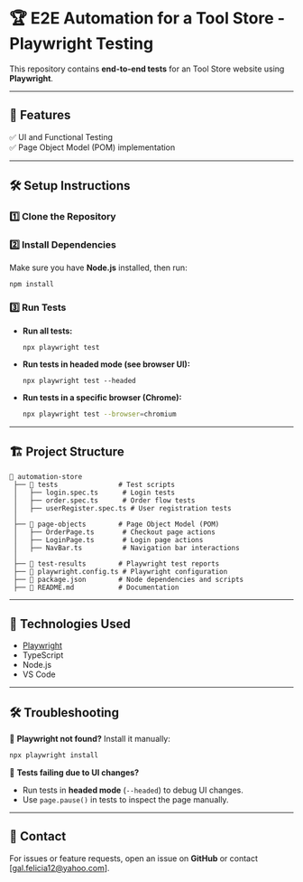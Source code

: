 # 🏆 E2E Automation for a Tool Store - Playwright Testing

This repository contains **end-to-end tests** for an Tool Store website using **Playwright**.

---

## 📌 Features
✅ UI and Functional Testing  
✅ Page Object Model (POM) implementation  

---

## 🛠 Setup Instructions

### **1️⃣ Clone the Repository**
### **2️⃣ Install Dependencies**
Make sure you have **Node.js** installed, then run:
```
npm install
```
### **3️⃣ Run Tests**
- **Run all tests:**
  ```
  npx playwright test
  ```
- **Run tests in headed mode (see browser UI):**
  ```
  npx playwright test --headed
  ```
- **Run tests in a specific browser (Chrome):**
  ```sh
  npx playwright test --browser=chromium
  ```

---

## 🏗 Project Structure

```
📂 automation-store
 ├── 📂 tests               # Test scripts
 │   ├── login.spec.ts      # Login tests
 │   ├── order.spec.ts      # Order flow tests
 │   ├── userRegister.spec.ts # User registration tests
 │
 ├── 📂 page-objects        # Page Object Model (POM)
 │   ├── OrderPage.ts       # Checkout page actions
 │   ├── LoginPage.ts       # Login page actions
 │   ├── NavBar.ts          # Navigation bar interactions
 │
 ├── 📂 test-results        # Playwright test reports
 ├── 📄 playwright.config.ts # Playwright configuration
 ├── 📄 package.json        # Node dependencies and scripts
 ├── 📄 README.md           # Documentation
```

---

## 🚀 Technologies Used
- [Playwright](https://playwright.dev/)
- TypeScript
- Node.js
- VS Code

---

## 🛠 Troubleshooting
🔹 **Playwright not found?** Install it manually:
```sh
npx playwright install
```

🔹 **Tests failing due to UI changes?**  
- Run tests in **headed mode** (`--headed`) to debug UI changes.
- Use `page.pause()` in tests to inspect the page manually.

---

## 📧 Contact
For issues or feature requests, open an issue on **GitHub** or contact [gal.felicia12@yahoo.com].

